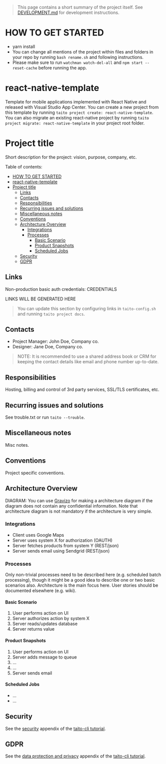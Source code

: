 > This page contains a short summary of the project itself. See [DEVELOPMENT.md](DEVELOPMENT.md) for development instructions.

[//]: # (TEMPLATE NOTE START)

# HOW TO GET STARTED
- yarn install
- You can change all mentions of the project within files and folders in your repo by running `bash rename.sh` and following instructions.
- Please make sure to run `watchman watch-del-all` and `npm start --reset-cache` before running the app.

# react-native-template

Template for mobile applications implemented with React Native and released with Visual Studio App Center. You can create a new project from this template by running `taito project create: react-native-template`. You can also migrate an existing react-native project by running `taito project migrate: react-native-template` in your project root folder.

[//]: # (TEMPLATE NOTE END)
# Project title

Short description for the project: vision, purpose, company, etc.

Table of contents:

- [HOW TO GET STARTED](#how-to-get-started)
- [react-native-template](#react-native-template)
- [Project title](#project-title)
  - [Links](#links)
  - [Contacts](#contacts)
  - [Responsibilities](#responsibilities)
  - [Recurring issues and solutions](#recurring-issues-and-solutions)
  - [Miscellaneous notes](#miscellaneous-notes)
  - [Conventions](#conventions)
  - [Architecture Overview](#architecture-overview)
    - [Integrations](#integrations)
    - [Processes](#processes)
      - [Basic Scenario](#basic-scenario)
      - [Product Snapshots](#product-snapshots)
      - [Scheduled Jobs](#scheduled-jobs)
  - [Security](#security)
  - [GDPR](#gdpr)

## Links

Non-production basic auth credentials: CREDENTIALS

[//]: # (GENERATED LINKS START)

LINKS WILL BE GENERATED HERE

[//]: # (GENERATED LINKS END)

> You can update this section by configuring links in `taito-config.sh` and running `taito project docs`.

## Contacts

* Project Manager: John Doe, Company co.
* Designer: Jane Doe, Company co.

> NOTE: It is recommended to use a shared address book or CRM for keeping the contact details like email and phone number up-to-date.

## Responsibilities

Hosting, billing and control of 3rd party services, SSL/TLS certificates, etc.

## Recurring issues and solutions

See trouble.txt or run `taito --trouble`.

## Miscellaneous notes

Misc notes.

## Conventions

Project specific conventions.

## Architecture Overview

DIAGRAM: You can use [Gravizo](https://www.gravizo.com) for making a architecture diagram if the diagram does not contain any confidential information. Note that architecture diagram is not mandatory if the architecture is very simple.

### Integrations

* Client uses Google Maps
* Server uses system X for authorization (OAUTH)
* Server fetches products from system Y (REST/json)
* Server sends email using Sendgrid (REST/json)

### Processes

Only non-trivial processes need to be described here (e.g. scheduled batch processing), though it might be a good idea to describe one or two basic scenarios also. Architecture is the main focus here. User stories should be documented elsewhere (e.g. wiki).

#### Basic Scenario

1. User performs action on UI
2. Server authorizes action by system X
3. Server reads/updates database
4. Server returns value

#### Product Snapshots

1. User performs action on UI
2. Server adds message to queue
5. ...
6. ...
7. Server sends email

#### Scheduled Jobs

* ...
* ...

## Security

See the [security](https://github.com/TaitoUnited/taito-cli/blob/master/docs/tutorial/d-security.md) appendix of the [taito-cli tutorial](https://github.com/TaitoUnited/taito-cli/blob/master/docs/tutorial/README.md).

## GDPR

See the [data protection and privacy](https://github.com/TaitoUnited/taito-cli/blob/master/docs/tutorial/e-data-protection-and-privacy.md) appendix of the [taito-cli tutorial](https://github.com/TaitoUnited/taito-cli/blob/master/docs/tutorial/README.md).

